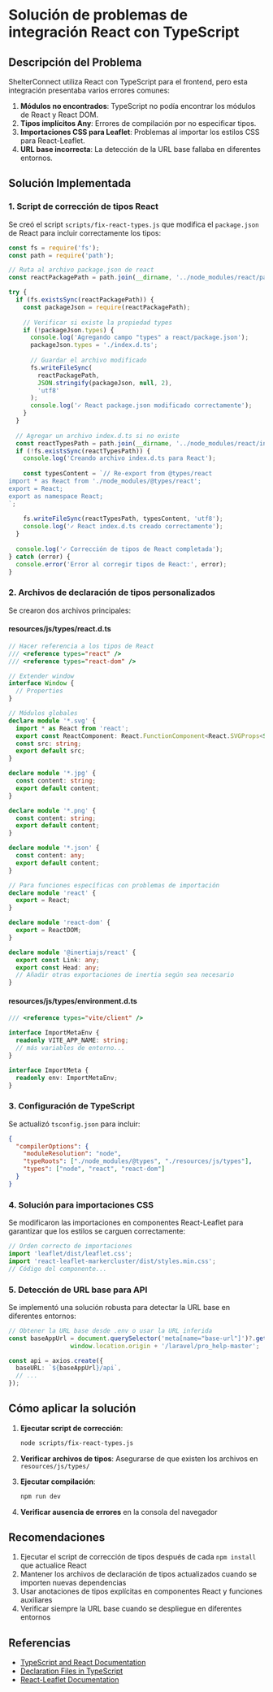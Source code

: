 # Solución de problemas de integración React con TypeScript

## Descripción del Problema

ShelterConnect utiliza React con TypeScript para el frontend, pero esta integración presentaba varios errores comunes:

1. **Módulos no encontrados**: TypeScript no podía encontrar los módulos de React y React DOM.
2. **Tipos implícitos Any**: Errores de compilación por no especificar tipos.
3. **Importaciones CSS para Leaflet**: Problemas al importar los estilos CSS para React-Leaflet.
4. **URL base incorrecta**: La detección de la URL base fallaba en diferentes entornos.

## Solución Implementada

### 1. Script de corrección de tipos React

Se creó el script `scripts/fix-react-types.js` que modifica el `package.json` de React para incluir correctamente los tipos:

```javascript
const fs = require('fs');
const path = require('path');

// Ruta al archivo package.json de react
const reactPackagePath = path.join(__dirname, '../node_modules/react/package.json');

try {
  if (fs.existsSync(reactPackagePath)) {
    const packageJson = require(reactPackagePath);
    
    // Verificar si existe la propiedad types
    if (!packageJson.types) {
      console.log('Agregando campo "types" a react/package.json');
      packageJson.types = './index.d.ts';
      
      // Guardar el archivo modificado
      fs.writeFileSync(
        reactPackagePath,
        JSON.stringify(packageJson, null, 2),
        'utf8'
      );
      console.log('✓ React package.json modificado correctamente');
    }
  }
  
  // Agregar un archivo index.d.ts si no existe
  const reactTypesPath = path.join(__dirname, '../node_modules/react/index.d.ts');
  if (!fs.existsSync(reactTypesPath)) {
    console.log('Creando archivo index.d.ts para React');
    
    const typesContent = `// Re-export from @types/react
import * as React from './node_modules/@types/react';
export = React;
export as namespace React;
`;
    
    fs.writeFileSync(reactTypesPath, typesContent, 'utf8');
    console.log('✓ React index.d.ts creado correctamente');
  }
  
  console.log('✓ Corrección de tipos de React completada');
} catch (error) {
  console.error('Error al corregir tipos de React:', error);
}
```

### 2. Archivos de declaración de tipos personalizados

Se crearon dos archivos principales:

#### resources/js/types/react.d.ts
```typescript
// Hacer referencia a los tipos de React
/// <reference types="react" />
/// <reference types="react-dom" />

// Extender window
interface Window {
  // Properties
}

// Módulos globales
declare module '*.svg' {
  import * as React from 'react';
  export const ReactComponent: React.FunctionComponent<React.SVGProps<SVGSVGElement>>;
  const src: string;
  export default src;
}

declare module '*.jpg' {
  const content: string;
  export default content;
}

declare module '*.png' {
  const content: string;
  export default content;
}

declare module '*.json' {
  const content: any;
  export default content;
}

// Para funciones específicas con problemas de importación
declare module 'react' {
  export = React;
}

declare module 'react-dom' {
  export = ReactDOM;
}

declare module '@inertiajs/react' {
  export const Link: any;
  export const Head: any;
  // Añadir otras exportaciones de inertia según sea necesario
}
```

#### resources/js/types/environment.d.ts
```typescript
/// <reference types="vite/client" />

interface ImportMetaEnv {
  readonly VITE_APP_NAME: string;
  // más variables de entorno...
}

interface ImportMeta {
  readonly env: ImportMetaEnv;
}
```

### 3. Configuración de TypeScript

Se actualizó `tsconfig.json` para incluir:
```json
{
  "compilerOptions": {
    "moduleResolution": "node",
    "typeRoots": ["./node_modules/@types", "./resources/js/types"],
    "types": ["node", "react", "react-dom"]
  }
}
```

### 4. Solución para importaciones CSS

Se modificaron las importaciones en componentes React-Leaflet para garantizar que los estilos se carguen correctamente:

```typescript
// Orden correcto de importaciones
import 'leaflet/dist/leaflet.css';
import 'react-leaflet-markercluster/dist/styles.min.css';
// Código del componente...
```

### 5. Detección de URL base para API

Se implementó una solución robusta para detectar la URL base en diferentes entornos:

```typescript
// Obtener la URL base desde .env o usar la URL inferida
const baseAppUrl = document.querySelector('meta[name="base-url"]')?.getAttribute('content') || 
                 window.location.origin + '/laravel/pro_help-master';

const api = axios.create({
  baseURL: `${baseAppUrl}/api`,
  // ...
});
```

## Cómo aplicar la solución

1. **Ejecutar script de corrección**: 
   ```bash
   node scripts/fix-react-types.js
   ```

2. **Verificar archivos de tipos**:
   Asegurarse de que existen los archivos en `resources/js/types/`

3. **Ejecutar compilación**:
   ```bash
   npm run dev
   ```
   
4. **Verificar ausencia de errores** en la consola del navegador

## Recomendaciones

1. Ejecutar el script de corrección de tipos después de cada `npm install` que actualice React
2. Mantener los archivos de declaración de tipos actualizados cuando se importen nuevas dependencias
3. Usar anotaciones de tipos explícitas en componentes React y funciones auxiliares
4. Verificar siempre la URL base cuando se despliegue en diferentes entornos

## Referencias

- [TypeScript and React Documentation](https://www.typescriptlang.org/docs/handbook/react.html)
- [Declaration Files in TypeScript](https://www.typescriptlang.org/docs/handbook/declaration-files/introduction.html)
- [React-Leaflet Documentation](https://react-leaflet.js.org/docs/start-installation/)
